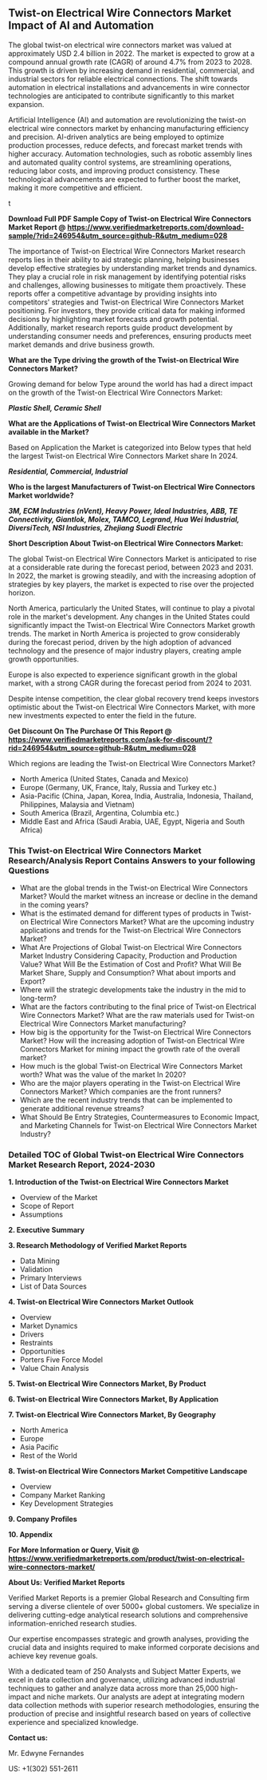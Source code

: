 <h2>Twist-on Electrical Wire Connectors Market Impact of AI and Automation</h2><p>The global twist-on electrical wire connectors market was valued at approximately USD 2.4 billion in 2022. The market is expected to grow at a compound annual growth rate (CAGR) of around 4.7% from 2023 to 2028. This growth is driven by increasing demand in residential, commercial, and industrial sectors for reliable electrical connections. The shift towards automation in electrical installations and advancements in wire connector technologies are anticipated to contribute significantly to this market expansion.</p><p>Artificial Intelligence (AI) and automation are revolutionizing the twist-on electrical wire connectors market by enhancing manufacturing efficiency and precision. AI-driven analytics are being employed to optimize production processes, reduce defects, and forecast market trends with higher accuracy. Automation technologies, such as robotic assembly lines and automated quality control systems, are streamlining operations, reducing labor costs, and improving product consistency. These technological advancements are expected to further boost the market, making it more competitive and efficient.</p>t</p><p id="" class=""><strong>Download Full PDF Sample Copy of Twist-on Electrical Wire Connectors Market Report @ <a href="https://www.verifiedmarketreports.com/download-sample/?rid=246954&utm_source=github-R&utm_medium=028" target="_blank">https://www.verifiedmarketreports.com/download-sample/?rid=246954&utm_source=github-R&utm_medium=028</a></strong></p><p>The importance of&nbsp;Twist-on Electrical Wire Connectors Market research reports lies in their ability to aid strategic planning, helping businesses develop effective strategies by understanding market trends and dynamics. They play a crucial role in risk management by identifying potential risks and challenges, allowing businesses to mitigate them proactively. These reports offer a competitive advantage by providing insights into competitors' strategies and Twist-on Electrical Wire Connectors Market positioning. For investors, they provide critical data for making informed decisions by highlighting market forecasts and growth potential. Additionally, market research reports guide product development by understanding consumer needs and preferences, ensuring products meet market demands and drive business growth.</p><p><strong>What are the&nbsp;Type driving the growth of the Twist-on Electrical Wire Connectors Market?</strong></p><p id="" class="">Growing demand for below Type around the world has had a direct impact on the growth of the Twist-on Electrical Wire Connectors Market:</p><em><strong>Plastic Shell, Ceramic Shell</strong></em></p><strong>What are the&nbsp;Applications&nbsp;of Twist-on Electrical Wire Connectors Market available in the Market?</strong></p><p id="" class="">Based on Application the Market is categorized into Below types that held the largest Twist-on Electrical Wire Connectors Market share In 2024.</p><em><strong>Residential, Commercial, Industrial</strong></em></p><strong>Who is the largest Manufacturers of Twist-on Electrical Wire Connectors Market worldwide?</strong></p><p><em><strong>3M, ECM Industries (nVent), Heavy Power, Ideal Industries, ABB, TE Connectivity, Giantlok, Molex, TAMCO, Legrand, Hua Wei Industrial, DiversiTech, NSI Industries, Zhejiang Suodi Electric</strong></em></p><p id="" class=""><strong>Short Description About Twist-on Electrical Wire Connectors Market:</strong></p><p>The global Twist-on Electrical Wire Connectors Market is anticipated to rise at a considerable rate during the forecast period, between 2023 and 2031. In 2022, the market is growing steadily, and with the increasing adoption of strategies by key players, the market is expected to rise over the projected horizon.</p><p>North America, particularly the United States, will continue to play a pivotal role in the market's development. Any changes in the United States could significantly impact the Twist-on Electrical Wire Connectors Market growth trends. The market in North America is projected to grow considerably during the forecast period, driven by the high adoption of advanced technology and the presence of major industry players, creating ample growth opportunities.</p><p>Europe is also expected to experience significant growth in the global market, with a strong CAGR during the forecast period from 2024 to 2031.</p><p>Despite intense competition, the clear global recovery trend keeps investors optimistic about the Twist-on Electrical Wire Connectors Market, with more new investments expected to enter the field in the future.</p><p id="" class=""><strong>Get Discount On The Purchase Of This Report @ <a href="https://www.verifiedmarketreports.com/ask-for-discount/?rid=246954&utm_source=github-R&utm_medium=028" target="_blank">https://www.verifiedmarketreports.com/ask-for-discount/?rid=246954&utm_source=github-R&utm_medium=028</a></strong></p>Which regions are leading the Twist-on Electrical Wire Connectors Market?</p><ul><li>North America (United States, Canada and Mexico)</li><li>Europe (Germany, UK, France, Italy, Russia and Turkey etc.)</li><li>Asia-Pacific (China, Japan, Korea, India, Australia, Indonesia, Thailand, Philippines, Malaysia and Vietnam)</li><li>South America (Brazil, Argentina, Columbia etc.)</li><li>Middle East and Africa (Saudi Arabia, UAE, Egypt, Nigeria and South Africa)</li></ul><h3 id="" class="">This Twist-on Electrical Wire Connectors Market Research/Analysis Report Contains Answers to your following Questions</h3><ul><li>What are the global trends in the Twist-on Electrical Wire Connectors Market? Would the market witness an increase or decline in the demand in the coming years?</li><li>What is the estimated demand for different types of products in Twist-on Electrical Wire Connectors Market? What are the upcoming industry applications and trends for the Twist-on Electrical Wire Connectors Market?</li><li>What Are Projections of Global Twist-on Electrical Wire Connectors Market Industry Considering Capacity, Production and Production Value? What Will Be the Estimation of Cost and Profit? What Will Be Market Share, Supply and Consumption? What about imports and Export?</li><li>Where will the strategic developments take the industry in the mid to long-term?</li><li>What are the factors contributing to the final price of Twist-on Electrical Wire Connectors Market? What are the raw materials used for Twist-on Electrical Wire Connectors Market manufacturing?</li><li>How big is the opportunity for the Twist-on Electrical Wire Connectors Market? How will the increasing adoption of Twist-on Electrical Wire Connectors Market for mining impact the growth rate of the overall market?</li><li>How much is the global Twist-on Electrical Wire Connectors Market worth? What was the value of the market In 2020?</li><li>Who are the major players operating in the Twist-on Electrical Wire Connectors Market? Which companies are the front runners?</li><li>Which are the recent industry trends that can be implemented to generate additional revenue streams?</li><li>What Should Be Entry Strategies, Countermeasures to Economic Impact, and Marketing Channels for Twist-on Electrical Wire Connectors Market Industry?</li></ul><h3 id="" class="">Detailed TOC of Global Twist-on Electrical Wire Connectors Market Research Report, 2024-2030</h3><p id="" class=""><strong>1. Introduction of the Twist-on Electrical Wire Connectors Market</strong></p><ul><li>Overview of the Market</li><li>Scope of Report</li><li>Assumptions</li></ul><p id="" class=""><strong>2. Executive Summary</strong></p><p id="" class=""><strong>3. Research Methodology of Verified Market Reports</strong></p><ul><li>Data Mining</li><li>Validation</li><li>Primary Interviews</li><li>List of Data Sources</li></ul><p id="" class=""><strong>4. Twist-on Electrical Wire Connectors Market Outlook</strong></p><ul><li>Overview</li><li>Market Dynamics</li><li>Drivers</li><li>Restraints</li><li>Opportunities</li><li>Porters Five Force Model</li><li>Value Chain Analysis</li></ul><p id="" class=""><strong>5. Twist-on Electrical Wire Connectors Market, By Product</strong></p><p id="" class=""><strong>6. Twist-on Electrical Wire Connectors Market, By Application</strong></p><p id="" class=""><strong>7. Twist-on Electrical Wire Connectors Market, By Geography</strong></p><ul><li>North America</li><li>Europe</li><li>Asia Pacific</li><li>Rest of the World</li></ul><p id="" class=""><strong>8. Twist-on Electrical Wire Connectors Market Competitive Landscape</strong></p><ul><li>Overview</li><li>Company Market Ranking</li><li>Key Development Strategies</li></ul><p id="" class=""><strong>9. Company Profiles</strong></p><p id="" class=""><strong>10. Appendix</strong></p><p id="" class=""><strong>For More Information or Query, Visit @ <a href="https://www.verifiedmarketreports.com/product/twist-on-electrical-wire-connectors-market/" target="_blank">https://www.verifiedmarketreports.com/product/twist-on-electrical-wire-connectors-market/</a></strong></p><p id="" class=""><strong>About Us: Verified Market Reports</strong></p><p id="" class="">Verified Market Reports is a premier Global Research and Consulting firm serving a diverse clientele of over 5000+ global customers. We specialize in delivering cutting-edge analytical research solutions and comprehensive information-enriched research studies.</p><p id="" class="">Our expertise encompasses strategic and growth analyses, providing the crucial data and insights required to make informed corporate decisions and achieve key revenue goals.</p><p id="" class="">With a dedicated team of 250 Analysts and Subject Matter Experts, we excel in data collection and governance, utilizing advanced industrial techniques to gather and analyze data across more than 25,000 high-impact and niche markets. Our analysts are adept at integrating modern data collection methods with superior research methodologies, ensuring the production of precise and insightful research based on years of collective experience and specialized knowledge.</p><p id="" class=""><strong>Contact us:</strong></p><p id="" class="">Mr. Edwyne Fernandes</p><p id="" class="">US: +1(302) 551-2611</p>